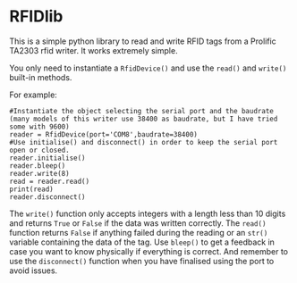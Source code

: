 # RFIDlib
This is a simple python library to read and write RFID tags from a Prolific TA2303 rfid writer.
It works extremely simple.

You only need to instantiate a `RfidDevice()` and use the `read()` and `write()` built-in methods.

For example:


    #Instantiate the object selecting the serial port and the baudrate (many models of this writer use 38400 as baudrate, but I have tried some with 9600)
    reader = RfidDevice(port='COM8',baudrate=38400)
    #Use initialise() and disconnect() in order to keep the serial port open or closed.
    reader.initialise()
    reader.bleep()
    reader.write(8)
    read = reader.read()
    print(read)
    reader.disconnect()

The `write()` function only accepts integers with a length less than 10 digits and returns `True` or `False` if the data was written correctly.
The `read()` function returns `False` if anything failed during the reading or an `str()` variable containing the data of the tag.
Use `bleep()` to get a feedback in case you want to know physically if everything is correct.
And remember to use the `disconnect()` function when you have finalised using the port to avoid issues.
